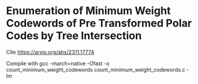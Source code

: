 # Enumeration of Minimum Weight Codewords of Pre Transformed Polar Codes by Tree Intersection

Cite https://arxiv.org/abs/2311.17774

Compile with gcc -march=native -Ofast -o count_minimum_weight_codewords count_minimum_weight_codewords.c -lm
